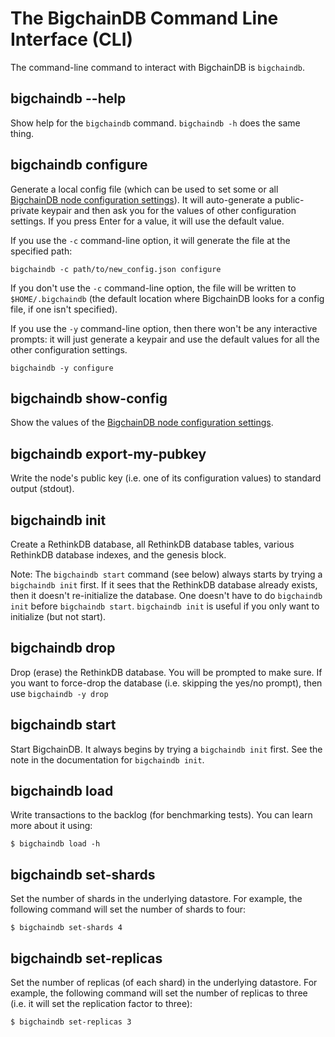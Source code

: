 # The BigchainDB Command Line Interface (CLI)

The command-line command to interact with BigchainDB is `bigchaindb`.


## bigchaindb \-\-help

Show help for the `bigchaindb` command. `bigchaindb -h` does the same thing.


## bigchaindb configure

Generate a local config file (which can be used to set some or all [BigchainDB node configuration settings](configuration.html)). It will auto-generate a public-private keypair and then ask you for the values of other configuration settings. If you press Enter for a value, it will use the default value.

If you use the `-c` command-line option, it will generate the file at the specified path:
```text
bigchaindb -c path/to/new_config.json configure
```

If you don't use the `-c` command-line option, the file will be written to `$HOME/.bigchaindb` (the default location where BigchainDB looks for a config file, if one isn't specified).

If you use the `-y` command-line option, then there won't be any interactive prompts: it will just generate a keypair and use the default values for all the other configuration settings.
```text
bigchaindb -y configure
```


## bigchaindb show-config

Show the values of the [BigchainDB node configuration settings](configuration.html).


## bigchaindb export-my-pubkey

Write the node's public key (i.e. one of its configuration values) to standard output (stdout).


## bigchaindb init

Create a RethinkDB database, all RethinkDB database tables, various RethinkDB database indexes, and the genesis block.

Note: The `bigchaindb start` command (see below) always starts by trying a `bigchaindb init` first. If it sees that the RethinkDB database already exists, then it doesn't re-initialize the database. One doesn't have to do `bigchaindb init` before `bigchaindb start`. `bigchaindb init` is useful if you only want to initialize (but not start).


## bigchaindb drop

Drop (erase) the RethinkDB database. You will be prompted to make sure. If you want to force-drop the database (i.e. skipping the yes/no prompt), then use `bigchaindb -y drop`


## bigchaindb start

Start BigchainDB. It always begins by trying a `bigchaindb init` first. See the note in the documentation for `bigchaindb init`.


## bigchaindb load

Write transactions to the backlog (for benchmarking tests). You can learn more about it using:
```text
$ bigchaindb load -h
```

## bigchaindb set-shards

Set the number of shards in the underlying datastore. For example, the following command will set the number of shards to four:
```text
$ bigchaindb set-shards 4
```

## bigchaindb set-replicas

Set the number of replicas (of each shard) in the underlying datastore. For example, the following command will set the number of replicas to three (i.e. it will set the replication factor to three):
```text
$ bigchaindb set-replicas 3
```
